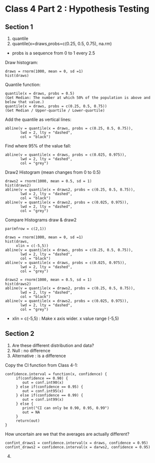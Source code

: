 # Class 4 Part 2 : Hypothesis Testing
## Section 1
1. quantile
2. quantile(x=draws,probs=c(0.25, 0.5, 0.75), na.rm)
+ probs is a sequence from 0 to 1 every 2.5

Draw histogram:
```
draws = rnorm(1000, mean = 0, sd =1)
hist(draws)
```
Quantile function:
```
quantile(x = draws, probs = 0.5)
(Get Median: The number at which 50% of the population is above and below that value.)
quantile(x = draws, probs = c(0.25, 0.5, 0.75))
(Get Median / Upper-quartile / Lower-quartile)
```
Add the quantile as vertical lines:
```
abline(v = quantile(x = draws, probs = c(0.25, 0.5, 0.75)),
       lwd = 2, lty = "dashed",
       col = "black")
```
Find where 95% of the value fall:
```
abline(v = quantile(x = draws, probs = c(0.025, 0.975)),
       lwd = 2, lty = "dashed",
       col = "grey")
```
Draw2 Histogram (mean changes from 0 to 0.5)
```
draws2 = rnorm(1000, mean = 0.5, sd = 1)
hist(draws2)
abline(v = quantile(x = draws2, probs = c(0.25, 0.5, 0.75)),
       lwd = 2, lty = "dashed",
       col = "black")
abline(v = quantile(x = draws2, probs = c(0.025, 0.975)),
       lwd = 2, lty = "dashed",
       col = "grey")
```
Compare Histograms draw & draw2
```
par(mfrow = c(2,1))

draws = rnorm(1000, mean = 0, sd =1)
hist(draws,
     xlin = c(-5,5))
abline(v = quantile(x = draws, probs = c(0.25, 0.5, 0.75)),
       lwd = 2, lty = "dashed",
       col = "black")
abline(v = quantile(x = draws, probs = c(0.025, 0.975)),
       lwd = 2, lty = "dashed",
       col = "grey")

draws2 = rnorm(1000, mean = 0.5, sd = 1)
hist(draws2)
abline(v = quantile(x = draws2, probs = c(0.25, 0.5, 0.75)),
       lwd = 2, lty = "dashed",
       col = "black")
abline(v = quantile(x = draws2, probs = c(0.025, 0.975)),
       lwd = 2, lty = "dashed",
       col = "grey")
```
+ xlin = c(-5,5) : Make x axis wider. x value range (-5,5)

## Section 2
1. Are these different distribution and data? 
2. Null : no difference  
3. Alternative : is a difference

Copy the CI function from Class 4-1: 
```
confidence.interval = function(x, confidence) {
     if(confidence == 0.90) {
        out = conf.int90(x)
     } else if(confidence == 0.95) {
        out = conf.int95(x)
     } else if(confidence == 0.99) {
        out = conf.int99(x)
     } else { 
        print("CI can only be 0.90, 0.95, 0.99")
        out = NA
     } 
     return(out)
}
```
How uncertain are we that the averages are actually different?
```
confint_draws1 = confidence.interval(x = draws, confidence = 0.95)
confint_draws2 = confidence.interval(x = darws2, confidence = 0.95)
```

4. 

